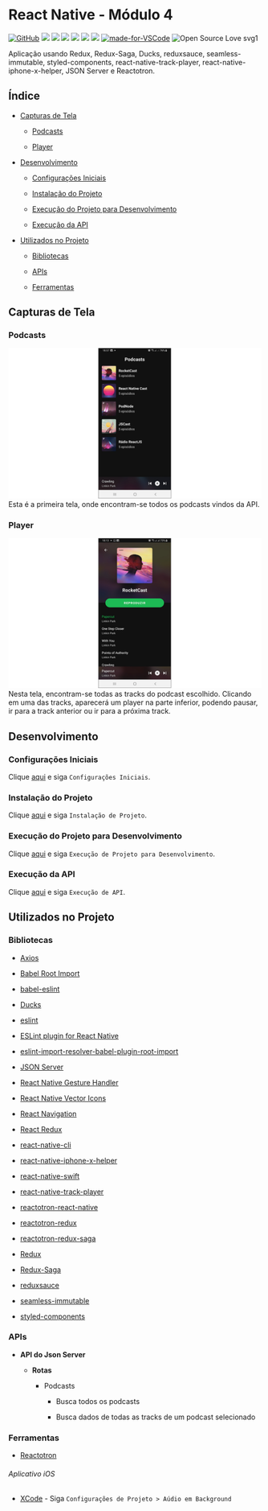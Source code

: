# React Native - Módulo 4

[![GitHub](https://img.shields.io/github/license/mashape/apistatus.svg)](https://github.com/osvaldokalvaitir/react-native-modulo4/blob/master/LICENSE)
![](https://img.shields.io/github/package-json/v/osvaldokalvaitir/react-native-modulo4.svg)
![](https://img.shields.io/github/last-commit/osvaldokalvaitir/react-native-modulo4.svg?color=red)
![](https://img.shields.io/github/languages/top/osvaldokalvaitir/react-native-modulo4.svg?color=yellow)
![](https://img.shields.io/github/languages/count/osvaldokalvaitir/react-native-modulo4.svg?color=lightgrey)
![](https://img.shields.io/github/languages/code-size/osvaldokalvaitir/react-native-modulo4.svg)
![](https://img.shields.io/github/repo-size/osvaldokalvaitir/react-native-modulo4.svg?color=blueviolet)
[![made-for-VSCode](https://img.shields.io/badge/Made%20for-VSCode-1f425f.svg)](https://code.visualstudio.com/)
![Open Source Love svg1](https://badges.frapsoft.com/os/v1/open-source.svg?v=103)

Aplicação usando Redux, Redux-Saga, Ducks, reduxsauce, seamless-immutable, styled-components, react-native-track-player, react-native-iphone-x-helper, JSON Server e Reactotron.

## Índice

- [Capturas de Tela](#capturas-de-tela)

  - [Podcasts](#podcasts)

  - [Player](#player)

- [Desenvolvimento](#desenvolvimento)

  - [Configurações Iniciais](#configurações-iniciais)

  - [Instalação do Projeto](#instalação-do-projeto)
  
  - [Execução do Projeto para Desenvolvimento](#execução-do-projeto-para-desenvolvimento)

  - [Execução da API](#execução-da-api)

- [Utilizados no Projeto](#utilizados-no-projeto)

  - [Bibliotecas](#bibliotecas)

  - [APIs](#apis)

  - [Ferramentas](#ferramentas)

## Capturas de Tela

### Podcasts

![Podcasts](/assets/podcasts.png)
Esta é a primeira tela, onde encontram-se todos os podcasts vindos da API.

### Player

![Player](/assets/player.png)
Nesta tela, encontram-se todas as tracks do podcast escolhido. Clicando em uma das tracks, aparecerá um player na parte inferior, podendo pausar, ir para a track anterior ou ir para a próxima track.

## Desenvolvimento

### Configurações Iniciais

Clique [aqui](https://github.com/osvaldokalvaitir/projects-settings/blob/master/README.md) e siga `Configurações Iniciais`.

### Instalação do Projeto

Clique [aqui](https://github.com/osvaldokalvaitir/projects-settings/blob/master/nodejs/nodejs.md) e siga `Instalação de Projeto`.

### Execução do Projeto para Desenvolvimento

Clique [aqui](https://github.com/osvaldokalvaitir/projects-settings/blob/master/nodejs/libs/react-native-cli.md) e siga `Execução de Projeto para Desenvolvimento`.

### Execução da API

Clique [aqui](https://github.com/osvaldokalvaitir/projects-settings/blob/master/nodejs/libs/json-server.md) e siga `Execução de API`.

## Utilizados no Projeto

### Bibliotecas

- [Axios](https://github.com/osvaldokalvaitir/projects-settings/blob/master/nodejs/libs/axios.md)

- [Babel Root Import](https://github.com/osvaldokalvaitir/projects-settings/blob/master/nodejs/libs/babel-plugin-root-import.md)

- [babel-eslint](https://github.com/osvaldokalvaitir/projects-settings/blob/master/nodejs/libs/babel-eslint.md)

- [Ducks](https://github.com/osvaldokalvaitir/projects-settings/blob/master/nodejs/libs/ducks.md)

- [eslint](https://github.com/osvaldokalvaitir/projects-settings/blob/master/nodejs/libs/eslint.md)

- [ESLint plugin for React Native](https://github.com/osvaldokalvaitir/projects-settings/blob/master/nodejs/libs/eslint-plugin-react-native.md)

- [eslint-import-resolver-babel-plugin-root-import](https://github.com/osvaldokalvaitir/projects-settings/blob/master/nodejs/libs/eslint-import-resolver-babel-plugin-root-import.md)

- [JSON Server](https://github.com/osvaldokalvaitir/projects-settings/blob/master/nodejs/libs/json-server.md)

- [React Native Gesture Handler](https://github.com/osvaldokalvaitir/projects-settings/blob/master/nodejs/libs/react-native-gesture-handler.md)

- [React Native Vector Icons](https://github.com/osvaldokalvaitir/projects-settings/blob/master/nodejs/libs/react-native-vector-icons.md)

- [React Navigation](https://github.com/osvaldokalvaitir/projects-settings/blob/master/nodejs/libs/react-navigation.md)

- [React Redux](https://github.com/osvaldokalvaitir/projects-settings/blob/master/nodejs/libs/react-redux.md)

- [react-native-cli](https://github.com/osvaldokalvaitir/projects-settings/blob/master/nodejs/libs/react-native-cli.md)

- [react-native-iphone-x-helper](https://github.com/osvaldokalvaitir/projects-settings/blob/master/nodejs/libs/react-native-iphone-x-helper.md)

- [react-native-swift](https://github.com/osvaldokalvaitir/projects-settings/blob/master/nodejs/libs/react-native-swift.md)

- [react-native-track-player](https://github.com/osvaldokalvaitir/projects-settings/blob/master/nodejs/libs/react-native-track-player.md)

- [reactotron-react-native](https://github.com/osvaldokalvaitir/projects-settings/blob/master/nodejs/libs/reactotron-react-native.md)

- [reactotron-redux](https://github.com/osvaldokalvaitir/projects-settings/blob/master/nodejs/libs/reactotron-redux.md)

- [reactotron-redux-saga](https://github.com/osvaldokalvaitir/projects-settings/blob/master/nodejs/libs/reactotron-redux-saga.md)

- [Redux](https://github.com/osvaldokalvaitir/projects-settings/blob/master/nodejs/libs/redux.md)

- [Redux-Saga](https://github.com/osvaldokalvaitir/projects-settings/blob/master/nodejs/libs/redux-saga.md)

- [reduxsauce](https://github.com/osvaldokalvaitir/projects-settings/blob/master/nodejs/libs/reduxsauce.md)

- [seamless-immutable](https://github.com/osvaldokalvaitir/projects-settings/blob/master/nodejs/libs/seamless-immutable.md)

- [styled-components](https://github.com/osvaldokalvaitir/projects-settings/blob/master/nodejs/libs/styled-components.md)

### APIs

- **API do Json Server**

  - **Rotas**

    - Podcasts

      - Busca todos os podcasts

      - Busca dados de todas as tracks de um podcast selecionado

### Ferramentas

- [Reactotron](https://github.com/osvaldokalvaitir/projects-settings/blob/master/inspector/reactotron.md)

###### Aplicativo iOS

- [XCode](https://github.com/osvaldokalvaitir/projects-settings/blob/master/ide/xcode.md) - Siga `Configurações de Projeto > Aúdio em Background`
